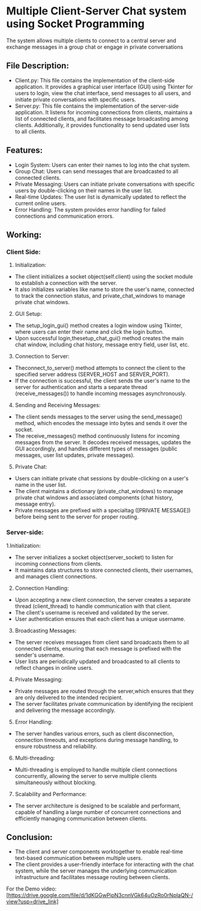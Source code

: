 # Multiple Client-Server Chat system using Socket Programming

The system allows multiple clients to connect to a central server and exchange messages in a group chat or engage in private conversations

## File Description:

* Client.py: This file contains the implementation of the client-side application. It provides a graphical user interface (GUI) using Tkinter for users to login, view the chat interface, send messages to all users, and initiate private conversations with specific users.
* Server.py: This file contains the implementation of the server-side application. It listens for incoming connections from clients, maintains a list of connected clients, and facilitates message broadcasting among clients. Additionally, it provides functionality to send updated user lists to all clients.

## Features:

- Login System: Users can enter their names to log into the
chat system.
- Group Chat: Users can send messages that are broadcasted
to all connected clients.  
- Private Messaging: Users can initiate private conversations with specific users by double-clicking on their names in the user list.
- Real-time Updates: The user list is dynamically updated to reflect the current online users.
- Error Handling: The system provides error handling for failed connections and communication errors.

## Working:

### Client Side:
1. Initialization:
- The client initializes a socket object(self.client) using
the socket module to establish a connection with the
server.
- It also initializes variables like name to store the user's
name, connected to track the connection status, and private_chat_windows to manage private chat windows.
2. GUI Setup:
- The setup_login_gui() method creates a login window
using Tkinter, where users can enter their name and
click the login button.
- Upon successful login,thesetup_chat_gui() method
creates the main chat window, including chat history, message entry field, user list, etc.
3. Connection to Server:
 
- Theconnect_to_server() method attempts to connect the client to the specified server address (SERVER_HOST and SERVER_PORT).
- If the connection is successful, the client sends the user's name to the server for authentication and starts a separate thread (receive_messages()) to handle incoming messages asynchronously.
4. Sending and Receiving Messages:
- The client sends messages to the server using the
send_message() method, which encodes the message
into bytes and sends it over the socket.
- The receive_messages() method continuously listens for
incoming messages from the server. It decodes received messages, updates the GUI accordingly, and handles different types of messages (public messages, user list updates, private messages).
5. Private Chat:
- Users can initiate private chat sessions by
double-clicking on a user's name in the user list.
- The client maintains a dictionary
(private_chat_windows) to manage private chat windows and associated components (chat history, message entry).
- Private messages are prefixed with a specialtag ([PRIVATE MESSAGE]) before being sent to the server for proper routing.

### Server-side:

1.Initialization:
- The server initializes a socket object(server_socket) to listen
for incoming connections from clients.
- It maintains data structures to store connected clients, their
usernames, and manages client connections.
2. Connection Handling:
- Upon accepting a new client connection, the server creates a
separate thread (client_thread) to handle communication
with that client.
- The client's username is received and validated by the server.
- User authentication ensures that each client has a unique
username.
3. Broadcasting Messages:
- The server receives messages from client sand broadcasts
them to all connected clients, ensuring that each message is
prefixed with the sender's username.
- User lists are periodically updated and broadcasted to all
clients to reflect changes in online users.
4. Private Messaging:
- Private messages are routed through the server,which
ensures that they are only delivered to the intended recipient.
- The server facilitates private communication by identifying
the recipient and delivering the message accordingly.

5. Error Handling:
- The server handles various errors, such as client disconnection, connection timeouts, and exceptions during message handling, to ensure robustness and reliability.
6. Multi-threading:
- Multi-threading is employed to handle multiple client
connections concurrently, allowing the server to serve multiple clients simultaneously without blocking.
7. Scalability and Performance:
- The server architecture is designed to be scalable and
performant, capable of handling a large number of concurrent connections and efficiently managing communication between clients.
## Conclusion:
- The client and server components worktogether to enable real-time text-based communication between multiple users.
- The client provides a user-friendly interface for interacting with the chat system, while the server manages the underlying communication infrastructure and facilitates message routing between clients.



For the Demo video: [https://drive.google.com/file/d/1dKGGwPipN3cnnVGk64uOzRo0rNplaQN-/view?usp=drive_link]
